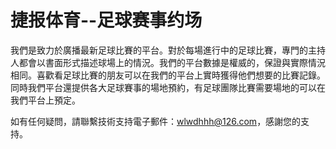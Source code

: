 # 捷报体育--足球赛事约场

我們是致力於廣播最新足球比賽的平台。對於每場進行中的足球比賽，專門的主持人都會以書面形式描述球場上的情況。我們的平台數據是權威的，保證與實際情況相同。喜歡看足球比賽的朋友可以在我們的平台上實時獲得他們想要的比賽記錄。同時我們平台還提供各大足球賽事的場地預約，有足球團隊比賽需要場地的可以在我們平台上預定。

如有任何疑問，請聯繫技術支持電子郵件：wlwdhhh@126.com，感謝您的支持。

